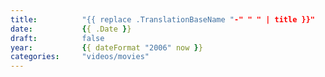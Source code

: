 ```yaml
---
title:          "{{ replace .TranslationBaseName "-" " " | title }}"
date:           {{ .Date }}
draft:          false
year:           {{ dateFormat "2006" now }}
categories:     "videos/movies"
---
```

